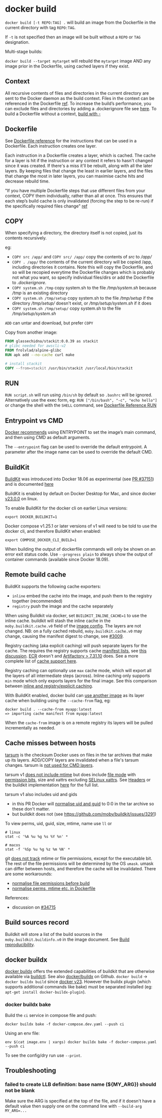 # docker build

`docker build [-t REPO:TAG] .` will build an image from the Dockerfile in the current directory with tag `REPO:TAG`.

If `-t` is not specified then an image will be built without a `REPO` or `TAG` designation.

Multi-stage builds:

`docker build --target mytarget` will rebuild the `mytarget` image AND any image prior in the Dockerfile, using cached layers if they exist.

## Context

All recursive contents of files and directories in the current directory are sent to the Docker daemon as the build context. Files in the context can be referenced in the Dockerfile [ref](https://docs.docker.com/engine/reference/commandline/build/#build-with-path). To increase the build’s performance, you can exclude files and directories by adding a .dockerignore file see [here](https://docs.docker.com/engine/reference/builder/#dockerignore-file). To build a Dockerfile without a context, [build with -](https://docs.docker.com/engine/reference/commandline/build/#build-with--)

## Dockerfile

See [Dockerfile reference](https://docs.docker.com/engine/reference/builder/) for the instructions that can be used in a Dockerfile. Each instruction creates one layer.

Each instruction in a Dockerfile creates a layer, which is cached. The cache for a layer is hit if the instruction or any context it refers to hasn't changed since it was created. If there's a miss it'll be rebuilt, along with all the later layers. By keeping files that change the least in earlier layers, and the files that change the most in later layers, you can maximise cache hits and decrease rebuild time.

"If you have multiple Dockerfile steps that use different files from your context, COPY them individually, rather than all at once. This ensures that each step’s build cache is only invalidated (forcing the step to be re-run) if the specifically required files change" [ref](https://docs.docker.com/develop/develop-images/dockerfile_best-practices/)

## COPY

When specifying a directory, the directory itself is not copied, just its contents recursively.

eg:

- `COPY src /app/` and `COPY src/ /app/` copy the contents of _src_ to _/app/_
- `COPY . /app/` the contents of the current directory will be copied /app, including directories it contains. Note this will copy the Dockerfile, and so will be recopied everytime the Dockerfile changes which is probably not what you want, so specify individual files/dirs or add the Dockerfile to _.dockerignore_.
- `COPY system.sh /tmp` copy system.sh to the file _/tmp/system.sh_ because _/tmp_ is an existing directory
- `COPY system.sh /tmp/setup` copy system.sh to the file _/tmp/setup_ if the directory _/tmp/setup/_ doesn't exist, or _/tmp/setup/system.sh_ if it does
- `COPY system.sh /tmp/setup/` copy system.sh to the file _/tmp/setup/system.sh_

`ADD` can untar and download, but prefer `COPY`

Copy from another image:

```Dockerfile
FROM glassechidna/stackit:0.0.39 as stackit
# glibc needed for awscli-v2
FROM frolvlad/alpine-glibc
RUN apk add --no-cache curl make

# install stackit
COPY --from=stackit /usr/bin/stackit /usr/local/bin/stackit
```

## RUN

`RUN script.sh` will run using `/bin/sh` by default so `.bashrc` will be ignored.
Alternatively use the exec form, eg: `RUN ["/bin/bash", "-c", "echo hello"]` or change the shell with the `SHELL` command, see [Dockerfile Reference RUN](https://docs.docker.com/engine/reference/builder/#run)

## Entrypoint vs CMD

[Docker recommends](https://docs.docker.com/develop/develop-images/dockerfile_best-practices/#entrypoint) using ENTRYPOINT to set the image’s main command, and then using CMD as default arguments.

The `--entrypoint` flag can be used to override the default entrypoint. A parameter after the image name can be used to override the default CMD.

## BuildKit

[BuildKit](https://github.com/moby/buildkit) was introduced into Docker 18.06 as experimental (see [PR #37151](https://github.com/moby/moby/pull/37151)) and is documented [here](https://docs.docker.com/develop/develop-images/build_enhancements/)

BuildKit is enabled by default on Docker Desktop for Mac, and since docker [v23.0.0](https://github.com/moby/moby/releases/tag/v23.0.0) on linux.

To enable BuildKit for the docker cli on earlier Linux versions:

```
export DOCKER_BUILDKIT=1
```

Docker compose v1.25.1 or later versions of v1 will need to be told to use the docker cli, and therefore BuildKit when enabled:

```
export COMPOSE_DOCKER_CLI_BUILD=1
```

When building the output of dockerfile commands will only be shown on an error exit status code. Use `--progress plain` to always show the output of container commands (available since Docker 18.09).

## Remote build cache

BuildKit supports the following cache exporters:

- `inline` embed the cache into the image, and push them to the registry together (recommended)
- `registry` push the image and the cache separately

When using Buildkit via docker, set `BUILDKIT_INLINE_CACHE=1` to use the inline cache. buildkit will stash the inline cache in the `moby.buildkit.cache.v0` field of the [image config](https://github.com/moby/buildkit/issues/752). The layers are not changed. NB: on a fully cached rebuild, `moby.buildkit.cache.v0` may change, causing the manifest digest to change, see [#3009](https://github.com/moby/buildkit/issues/3009).

Registry caching (aka explicit caching) will push separate layers for the cache. The requires the registry supports cache [manifest lists](https://docs.docker.com/registry/spec/manifest-v2-2/#manifest-list), see [this discussion](https://github.com/moby/buildkit/issues/699#issuecomment-432902188). [ECR](https://github.com/aws/containers-roadmap/issues/876) doesn't and [Artifactory > 7.31.10](https://www.jfrog.com/jira/browse/RTFACT-26179) does. See a more complete list of [cache support here](https://docs.earthly.dev/docs/remote-caching#compatibility-with-major-registry-providers).

Registry caching can optionally use `max` cache mode, which will export all the layers of all intermediate steps (across). Inline caching only supports `min` mode which only exports layers for the final image. See this comparison between [inline and registry/explicit caching](https://docs.earthly.dev/docs/remote-caching#comparison-between-inline-and-explicit-cache).

With BuildKit enabled, docker build can [use another image](https://github.com/moby/moby/pull/26839) as its layer cache when building using the `--cache-from` flag, eg:

```
docker build . --cache-from myapp:latest
=> importing cache manifest from myapp:latest
```

When the `cache-from` image is on a remote registry its layers will be pulled incrementally as needed.

## Cache misses between hosts

[tarsum](https://github.com/moby/moby/blob/99a3969/pkg/tarsum/tarsum_spec.md) is the checksum Docker uses on files in the tar archives that make up its layers. ADD/COPY layers are invalidated when a file's tarsum changes. tarsum is [not used for CMD layers](https://github.com/moby/moby/issues/17863#issuecomment-155443490).

tarsum v1 [does not include mtime](https://github.com/moby/moby/pull/12031) but does include [file mode](https://pkg.go.dev/os#FileMode) with [permission bits](https://github.com/moby/moby/issues/32816#issuecomment-910030001), size and xattrs excluding [SELinux xattrs](https://github.com/moby/buildkit/issues/1330). See [Headers](https://github.com/moby/moby/blob/99a3969/pkg/tarsum/tarsum_spec.md#headers) or the buildkit implementation [here](https://github.com/moby/buildkit/blob/f84058e/cache/contenthash/filehash.go#L15) for the full list.

tarsum v1 also includes uid and gids

- in this PR Docker will [normalise uid and guid](https://github.com/docker/cli/pull/513) to 0:0 in the tar archive so these don't matter.
- but buildkit does not (see https://github.com/moby/buildkit/issues/3291)

To view perms, uid, guid, size, mtime, name use `ll` or

```
# linux
stat -c '%A %u %g %s %Y %n' *

# macos
stat -f '%Sp %u %g %z %m %N' *
```

git [does not track](https://git.wiki.kernel.org/index.php/ContentLimitations) mtime or file permissions, except for the executable bit. The rest of the file permissions will be determined by the OS `umask`. umask can differ between hosts, and therefore the cache will be invalidated. There are some workarounds:

- [normalise file permissions before build](https://github.com/moby/moby/issues/32816#issuecomment-910030001)
- [normalise perms, mtime etc. in Dockerfile](https://gist.github.com/kekru/8ac61cd87536a4355220b56ae2f4b0a9)

References:

- discussion on [#34715](https://github.com/moby/moby/issues/34715#issuecomment-637383104)

## Build sources record

Buildkit will store a list of the build sources in the `moby.buildkit.buildinfo.v0` in the image document. See [Build reproducibility](https://github.com/moby/buildkit/blob/master/docs/build-repro.md).

## docker buildx

[docker buildx](https://docs.docker.com/engine/reference/commandline/buildx/) offers the extended capabilities of buildkit that are otherwise available via [buildctl](https://github.com/moby/buildkit). See also [docker/buildx](https://github.com/docker/buildx) on Github. `docker build` -> `docker buildx build` since [docker v23](https://github.com/moby/moby/releases/tag/v23.0.0). However the buildx plugin (which supports additional commands like bake) must be separated installed (eg: `apt-get install docker-buildx-plugin`).

### docker buildx bake

Build the `ci` service in compose file and push:

```
docker buildx bake -f docker-compose.dev.yaml --push ci
```

Using an env file:

```
env $(cat image.env | xargs) docker buildx bake -f docker-compose.yaml --push ci
```

To see the config/dry run use `--print`.

## Troubleshooting

### failed to create LLB definition: base name (${MY_ARG}) should not be blank

Make sure the ARG is specified at the top of the file, and if it doesn't have a default value then supply one on the command line with `--build-arg MY_ARG=...`
